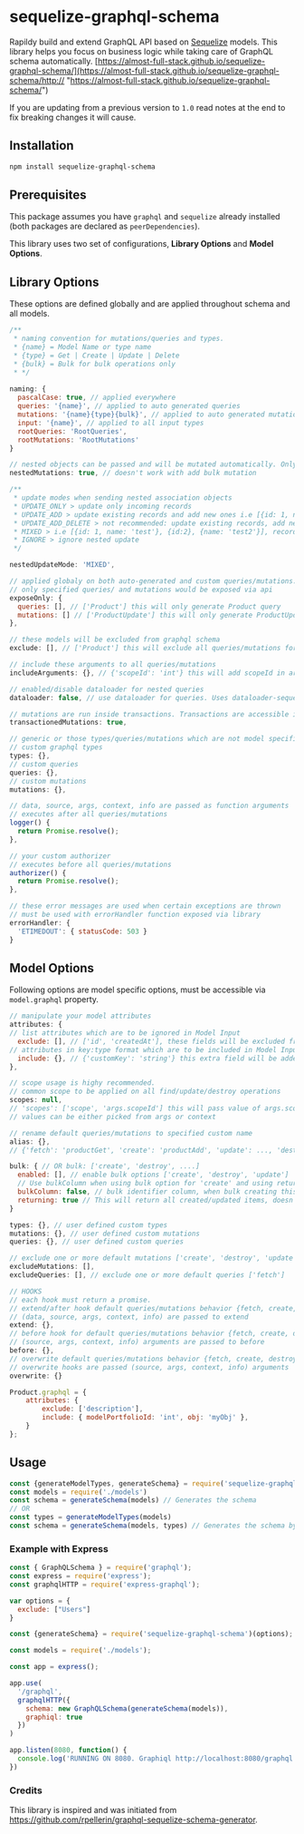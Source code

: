 # sequelize-graphql-schema

Rapildy build and extend GraphQL API based on [Sequelize](https://github.com/sequelize/sequelize "Sequelize") models. This library helps you focus on business logic while taking care of GraphQL schema automatically.
[https://almost-full-stack.github.io/sequelize-graphql-schema/](https://almost-full-stack.github.io/sequelize-graphql-schema/http:// "https://almost-full-stack.github.io/sequelize-graphql-schema/")

If you are updating from a previous version to `1.0` read notes at the end to fix breaking changes it will cause.

## Installation

```bash
npm install sequelize-graphql-schema
```

## Prerequisites

This package assumes you have `graphql` and `sequelize` already installed (both packages are declared as `peerDependencies`).

This library uses two set of configurations, **Library Options** and **Model Options**.

## Library Options
These options are defined globally and are applied throughout schema and all models.
```javascript
/**
 * naming convention for mutations/queries and types.
 * {name} = Model Name or type name
 * {type} = Get | Create | Update | Delete
 * {bulk} = Bulk for bulk operations only
 * */
   
naming: {
  pascalCase: true, // applied everywhere
  queries: '{name}', // applied to auto generated queries
  mutations: '{name}{type}{bulk}', // applied to auto generated mutations
  input: '{name}', // applied to all input types
  rootQueries: 'RootQueries',
  rootMutations: 'RootMutations'
}
```
```javascript
// nested objects can be passed and will be mutated automatically. Only hasMany and belongsTo relation supported.
nestedMutations: true, // doesn't work with add bulk mutation
```
```javascript
/**
 * update modes when sending nested association objects
 * UPDATE_ONLY > update only incoming records
 * UPDATE_ADD > update existing records and add new ones i.e [{id: 1, name: 'test'}, {name: 'test2'}] record[0] will be updated and record[1] will be added
 * UPDATE_ADD_DELETE > not recommended: update existing records, add new ones and delete non-existent records i.e [{id: 1, name: 'test'}, {name: 'test2'}] record[0] will be updated, record[1] will be added, anything else will be deleted
 * MIXED > i.e [{id: 1, name: 'test'}, {id:2}, {name: 'test2'}], record[0] will be updated, record[1] will be deleted and record[2] will be added
 * IGNORE > ignore nested update
 */

nestedUpdateMode: 'MIXED',
```
```javascript
// applied globaly on both auto-generated and custom queries/mutations.
// only specified queries/ and mutations would be exposed via api
exposeOnly: {
  queries: [], // ['Product'] this will only generate Product query
  mutations: [] // ['ProductUpdate'] this will only generate ProductUpdate mutation
},
```
```javascript
// these models will be excluded from graphql schema
exclude: [], // ['Product'] this will exclude all queries/mutations for Product model.
```
```javascript
// include these arguments to all queries/mutations
includeArguments: {}, // {'scopeId': 'int'} this will add scopeId in arguments for all queries and mutations
```
```javascript
// enabled/disable dataloader for nested queries
dataloader: false, // use dataloader for queries. Uses dataloader-sequelize
```
```javascript
// mutations are run inside transactions. Transactions are accessible in extend hook.
transactionedMutations: true,
```
```javascript
// generic or those types/queries/mutations which are not model specific
// custom graphql types
types: {},
// custom queries
queries: {},
// custom mutations
mutations: {},
```
```javascript
// data, source, args, context, info are passed as function arguments
// executes after all queries/mutations
logger() {
  return Promise.resolve();
},
```
```javascript
// your custom authorizer
// executes before all queries/mutations
authorizer() {
  return Promise.resolve();
},
```
```javascript
// these error messages are used when certain exceptions are thrown
// must be used with errorHandler function exposed via library
errorHandler: {
  'ETIMEDOUT': { statusCode: 503 }
}
```

## Model Options
Following options are model specific options, must be accessible via `model.graphql` property.

```javascript
// manipulate your model attributes
attributes: {
// list attributes which are to be ignored in Model Input
  exclude: [], // ['id', 'createdAt'], these fields will be excluded from GraphQL Schema
// attributes in key:type format which are to be included in Model Input
  include: {}, // {'customKey': 'string'} this extra field will be added in GraphQL schema
},
```
```javascript
// scope usage is highy recommended.
// common scope to be applied on all find/update/destroy operations
scopes: null, 
// 'scopes': ['scope', 'args.scopeId'] this will pass value of args.scopeId to model scope
// values can be either picked from args or context
```
```javascript
// rename default queries/mutations to specified custom name
alias: {},
// {'fetch': 'productGet', 'create': 'productAdd', 'update': ..., 'destroy': ....}
```
```javascript
bulk: { // OR bulk: ['create', 'destroy', ....]
  enabled: [], // enable bulk options ['create', 'destroy', 'update']
  // Use bulkColumn when using bulk option for 'create' and using returning true to increase efficiency.
  bulkColumn: false, // bulk identifier column, when bulk creating this column will be auto filled with a uuid and later used to fetch added records 'columnName' or ['columnName', true] when using a foreign key as bulk column
  returning: true // This will return all created/updated items, doesn't use sequelize returning option.
}
```
```javascript
types: {}, // user defined custom types
mutations: {}, // user defined custom mutations
queries: {}, // user defined custom queries
```
```javascript
// exclude one or more default mutations ['create', 'destroy', 'update']
excludeMutations: [],
excludeQueries: [], // exclude one or more default queries ['fetch']
```
```javascript
// HOOKS
// each hook must return a promise.
// extend/after hook default queries/mutations behavior {fetch, create, destroy, update}
// (data, source, args, context, info) are passed to extend
extend: {},
// before hook for default queries/mutations behavior {fetch, create, destroy, update}
// (source, args, context, info) arguments are passed to before
before: {},
// overwrite default queries/mutations behavior {fetch, create, destroy, update}
// overwrite hooks are passed (source, args, context, info) arguments
overwrite: {}
```

```js
Product.graphql = {
    attributes: {
        exclude: ['description'],
        include: { modelPortfolioId: 'int', obj: 'myObj' },
    }
};
```

## Usage

```javascript
const {generateModelTypes, generateSchema} = require('sequelize-graphql-schema')(options);
const models = require('./models')
const schema = generateSchema(models) // Generates the schema
// OR
const types = generateModelTypes(models)
const schema = generateSchema(models, types) // Generates the schema by reusing the types
```

### Example with Express

```javascript
const { GraphQLSchema } = require('graphql');
const express = require('express');
const graphqlHTTP = require('express-graphql');

var options = {
  exclude: ["Users"]
}

const {generateSchema} = require('sequelize-graphql-schema')(options);

const models = require('./models');

const app = express();

app.use(
  '/graphql',
  graphqlHTTP({
    schema: new GraphQLSchema(generateSchema(models)),
    graphiql: true
  })
)

app.listen(8080, function() {
  console.log('RUNNING ON 8080. Graphiql http://localhost:8080/graphql')
})
```

### Credits

This library is inspired and was initiated from https://github.com/rpellerin/graphql-sequelize-schema-generator.
